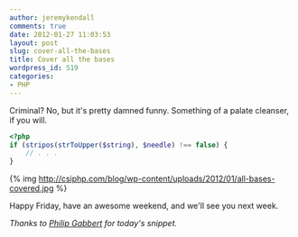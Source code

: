 ```yaml
---
author: jeremykendall
comments: true
date: 2012-01-27 11:03:53
layout: post
slug: cover-all-the-bases
title: Cover all the bases
wordpress_id: 519
categories:
- PHP
---
```


Criminal?  No, but it's pretty damned funny.  Something of a palate cleanser, if you will.

```php
<?php
if (stripos(strToUpper($string), $needle) !== false) {
    // . . .
}
```


{% img http://csiphp.com/blog/wp-content/uploads/2012/01/all-bases-covered.jpg %}

Happy Friday, have an awesome weekend, and we'll see you next week.

_Thanks to [Philip Gabbert](https://twitter.com/#!/guice) for today's snippet._
